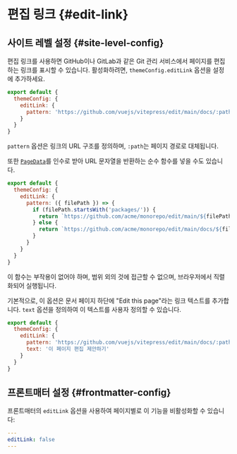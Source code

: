 # 편집 링크 {#edit-link}

## 사이트 레벨 설정 {#site-level-config}

편집 링크를 사용하면 GitHub이나 GitLab과 같은 Git 관리 서비스에서 페이지를 편집하는 링크를 표시할 수 있습니다. 활성화하려면, `themeConfig.editLink` 옵션을 설정에 추가하세요.

```js
export default {
  themeConfig: {
    editLink: {
      pattern: 'https://github.com/vuejs/vitepress/edit/main/docs/:path'
    }
  }
}
```

`pattern` 옵션은 링크의 URL 구조를 정의하며, `:path`는 페이지 경로로 대체됩니다.

또한 [`PageData`](./runtime-api#usedata)를 인수로 받아 URL 문자열을 반환하는 순수 함수를 넣을 수도 있습니다.

```js
export default {
  themeConfig: {
    editLink: {
      pattern: ({ filePath }) => {
        if (filePath.startsWith('packages/')) {
          return `https://github.com/acme/monorepo/edit/main/${filePath}`
        } else {
          return `https://github.com/acme/monorepo/edit/main/docs/${filePath}`
        }
      }
    }
  }
}
```

이 함수는 부작용이 없어야 하며, 범위 외의 것에 접근할 수 없으며, 브라우저에서 직렬화되어 실행됩니다.

기본적으로, 이 옵션은 문서 페이지 하단에 "Edit this page"라는 링크 텍스트를 추가합니다. `text` 옵션을 정의하여 이 텍스트를 사용자 정의할 수 있습니다.

```js
export default {
  themeConfig: {
    editLink: {
      pattern: 'https://github.com/vuejs/vitepress/edit/main/docs/:path',
      text: '이 페이지 편집 제안하기'
    }
  }
}
```

## 프론트매터 설정 {#frontmatter-config}

프론트매터의 `editLink` 옵션을 사용하여 페이지별로 이 기능을 비활성화할 수 있습니다:

```yaml
---
editLink: false
---
```
